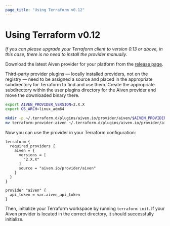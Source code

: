 ```yaml
---
page_title: "Using Terraform v0.12"
---
```


# Using Terraform v0.12
_If you can please upgrade your Terraform client to version 0.13 or above, in this case, there is no need to install the provider manually._

Download the latest Aiven provider for your platform from the [release page](https://github.com/aiven/terraform-provider-aiven/releases).

Third-party provider plugins — locally installed providers, not on the registry — need to be assigned a source and placed in the appropriate subdirectory for Terraform to find and use them. Create the appropriate subdirectory within the user plugins directory for the Aiven provider and move the downloaded binary there.

```bash
export AIVEN_PROVIDER_VERSION=2.X.X
export OS_ARCH=linux_adm64

mkdir -p ~/.terraform.d/plugins/aiven.io/provider/aiven/$AIVEN_PROVIDER_VERSION/$OS_ARCH
mv terraform-provider-aiven ~/.terraform.d/plugins/aiven.io/provider/aiven/$AIVEN_PROVIDER_VERSION/$OS_ARCH
```

Now you can use the provider in your Terraform configuration:
```hcl
terraform {
  required_providers {
    aiven = {
      versions = [
        "2.X.X"
      ]
      source = "aiven.io/provider/aiven"
    }
  }
}

provider "aiven" {
  api_token = var.aiven_api_token
}
```

Then, initialize your Terraform workspace by running `terraform init`. If your Aiven provider is located in the correct directory, it should successfully initialize.